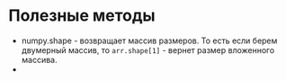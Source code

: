 # Полезные методы

* numpy.shape - возвращает массив размеров. То есть если берем двумерный массив, то ```arr.shape[1]``` - вернет размер вложенного массива.
* 
